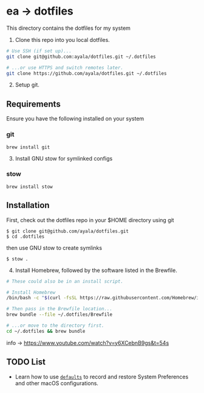 # ea → dotfiles

This directory contains the dotfiles for my system

1. Clone this repo into you local dotfiles.

```zsh
# Use SSH (if set up)...
git clone git@github.com:ayala/dotfiles.git ~/.dotfiles

# ...or use HTTPS and switch remotes later.
git clone https://github.com/ayala/dotfiles.git ~/.dotfiles
```

2. Setup git.

## Requirements

Ensure you have the following installed on your system

### git
```
brew install git
```

3. Install GNU stow for symlinked configs

### stow
```
brew install stow
```

## Installation

First, check out the dotfiles repo in your $HOME directory using git
```
$ git clone git@github.com/ayala/dotfiles.git
$ cd .dotfiles
```
then use GNU stow to create symlinks
```
$ stow .
```

4. Install Homebrew, followed by the software listed in the Brewfile.

```zsh
# These could also be in an install script.

# Install Homebrew
/bin/bash -c "$(curl -fsSL https://raw.githubusercontent.com/Homebrew/install/HEAD/install.sh)"

# Then pass in the Brewfile location...
brew bundle --file ~/.dotfiles/Brewfile

# ...or move to the directory first.
cd ~/.dotfiles && brew bundle
```

info → https://www.youtube.com/watch?v=y6XCebnB9gs&t=54s

## TODO List

- Learn how to use [`defaults`](https://macos-defaults.com/#%F0%9F%99%8B-what-s-a-defaults-command) to record and restore System Preferences and other macOS configurations.
